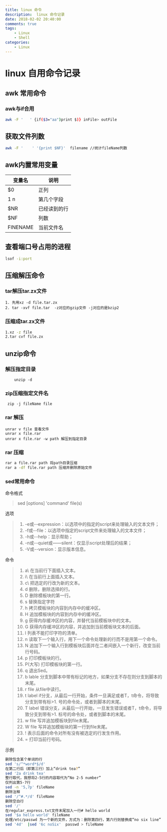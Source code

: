 ```yaml
---
title: linux 命令
description:  linux 命令记录
date: 2018-02-02 20:40:00
comments: true
tags: 
    - Linux
    - Shell  
categories:
    - Linux
---
```

# linux 自用命令记录

## awk 常用命令
### awk与if合用
```bash
awk -F '   ' {if($3="aa")print $)} inFile> outFile
```
## 获取文件列数
```bash
awk -F '    ' '{print $NF}'  filename //统计fileName列数
```
## awk内置常用变量

|变量名|说明 |
|-----|------|
|  $0 |正列|
|$1~$n| 第几个字段|
|$NR| 已经读到的行|
|$NF| 列数|
|FINENAME|当前文件名|

## 查看端口号占用的进程
```bash
lsof -i:port
```

## 压缩解压命令
### tar解压tar.zx文件
```shell
1. 先用xz -d file.tar.zx
2. tar -xvf file.tar  -z对应的gzip文件 -j对应的是bzip2
```
### 压缩成tar.zx文件
``` bash
1.xz -z file
2.tar cvf file.zx
```

## unzip命令

### 解压指定目录

```
    unzip -d
```

### zip压缩指定文件名

```
 zip -j fileName file
```

### rar 解压
```
unrar v file 查看文件
unrar x file.rar
unrar x file.rar -w path 解压到指定目录
```

### rar 压缩

```bash
rar a file.rar path 将path目录压缩
rar a -df file.rar path 压缩并删除原始文件
```
### sed常用命令
命令格式
> sed [options] 'command' file(s)

选项
>1. -e或--expression：以选项中的指定的script来处理输入的文本文件；
>2. -f或--file：以选项中指定的script文件来处理输入的文本文件；
>3. -h或--help：显示帮助；
>4. -n或--quiet或——silent：仅显示script处理后的结果；
>5. -V或--version：显示版本信息。

命令
>1. a\ 在当前行下面插入文本。
>1. i\ 在当前行上面插入文本。
>1. c\ 把选定的行改为新的文本。
>1. d 删除，删除选择的行。
>1. D 删除模板块的第一行。
>1. s 替换指定字符
>1. h 拷贝模板块的内容到内存中的缓冲区。
>1. H 追加模板块的内容到内存中的缓冲区。
>1. g 获得内存缓冲区的内容，并替代当前模板块中的文本。
>1. G 获得内存缓冲区的内容，并追加到当前模板块文本的后面。
>1. l 列表不能打印字符的清单。
>1. n 读取下一个输入行，用下一个命令处理新的行而不是用第一个命令。
>1. N 追加下一个输入行到模板块后面并在二者间嵌入一个新行，改变当前行号码。
>1. p 打印模板块的行。
>1. P(大写) 打印模板块的第一行。
>1. q 退出Sed。
>1. b lable 分支到脚本中带有标记的地方，如果分支不存在则分支到脚本的末尾。
>1. r file 从file中读行。
>1. t label if分支，从最后一行开始，条件一旦满足或者T，t命令，将导致分支到带有标>1. 号的命令处，或者到脚本的末尾。
>1. T label 错误分支，从最后一行开始，一旦发生错误或者T，t命令，将导致分支到带有>1. 标号的命令处，或者到脚本的末尾。
>1. w file 写并追加模板块到file末尾。  
>1. W file 写并追加模板块的第一行到file末尾。  
>1. ! 表示后面的命令对所有没有被选定的行发生作用。  
>1. = 打印当前行号码。  

示例
```bash
删除包含某个单词的行
sed 's/^*word*$/d'
在第二行后（即第三行）加上“drink tea?”
sed '2a drink tea'
整行取代，我想将2-5行的内容取代为“No 2-5 number”
仅列出第5-7行
sed -n '5,7p' fileName
删除注释
sed '/^#.*/d' fileName
删除空白行
sed '/'
在regular_express.txt文件末尾加入一行# hello world
sed '$a hello world' fileName
处理/etc/passwd 为一个新的文件，方式为：删除第四行，第六行则替换成“no six line”
sed '4d'  |sed '6c noSix'  passwd > fileName
```
